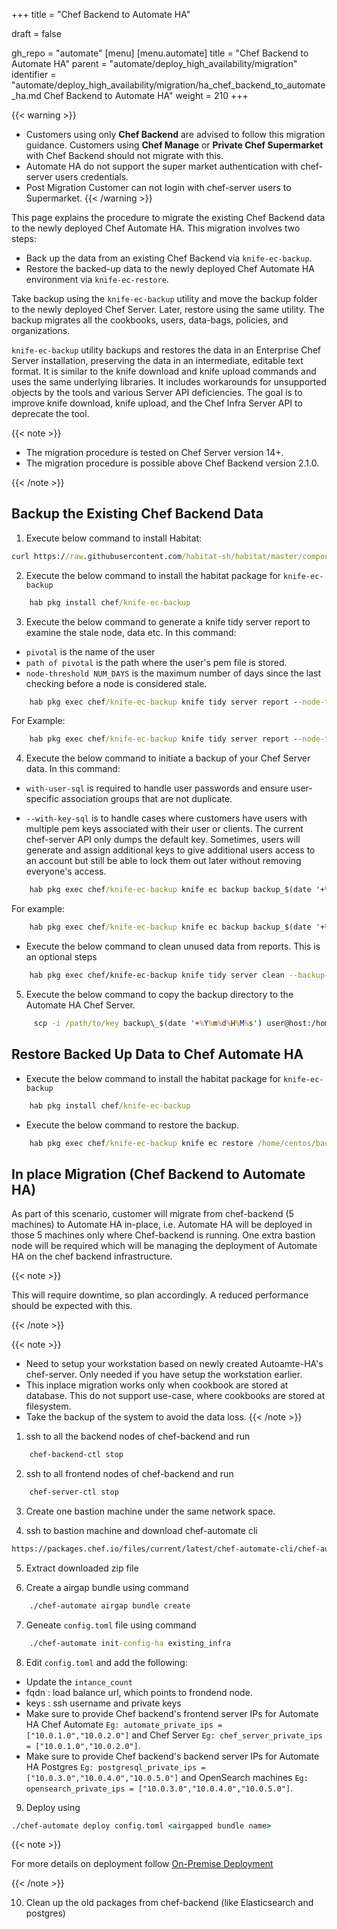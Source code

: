 +++
title = "Chef Backend to Automate HA"

draft = false

gh_repo = "automate"
[menu]
  [menu.automate]
    title = "Chef Backend to Automate HA"
    parent = "automate/deploy_high_availability/migration"
    identifier = "automate/deploy_high_availability/migration/ha_chef_backend_to_automate_ha.md Chef Backend to Automate HA"
    weight = 210
+++

{{< warning >}}
- Customers using only **Chef Backend** are advised to follow this migration guidance. Customers using **Chef Manage** or **Private Chef Supermarket** with Chef Backend should not migrate with this.
- Automate HA do not support the super market authentication with chef-server users credentials. 
- Post Migration Customer can not login with chef-server users to Supermarket. 
{{< /warning >}}

This page explains the procedure to migrate the existing Chef Backend data to the newly deployed Chef Automate HA. This migration involves two steps:

-   Back up the data from an existing Chef Backend via `knife-ec-backup`.
-   Restore the backed-up data to the newly deployed Chef Automate HA environment via `knife-ec-restore`.

Take backup using the `knife-ec-backup` utility and move the backup folder to the newly deployed Chef Server. Later, restore using the same utility. The backup migrates all the cookbooks, users, data-bags, policies, and organizations.

`knife-ec-backup` utility backups and restores the data in an Enterprise Chef Server installation, preserving the data in an intermediate, editable text format. It is similar to the knife download and knife upload commands and uses the same underlying libraries. It includes workarounds for unsupported objects by the tools and various Server API deficiencies. The goal is to improve knife download, knife upload, and the Chef Infra Server API to deprecate the tool.

{{< note >}}

- The migration procedure is tested on Chef Server version 14+.
- The migration procedure is possible above Chef Backend version 2.1.0.

{{< /note >}}

## Backup the Existing Chef Backend Data

1.   Execute below command to install Habitat:

```cmd
curl https://raw.githubusercontent.com/habitat-sh/habitat/master/components/hab/install.sh \ | sudo bash
```
 
2.   Execute the below command to install the habitat package for `knife-ec-backup`

```cmd
    hab pkg install chef/knife-ec-backup
```

3.   Execute the below command to generate a knife tidy server report to examine the stale node, data etc.
     In this command:
-   `pivotal` is the name of the user
-   `path of pivotal` is the path where the user's pem file is stored.
-   `node-threshold NUM_DAYS` is the maximum number of days since the last checking before a node is considered stale.

```cmd
    hab pkg exec chef/knife-ec-backup knife tidy server report --node-threshold 60 -s <chef server URL> -u <pivotal> -k <path of pivotal>
```
For Example:

```cmd
    hab pkg exec chef/knife-ec-backup knife tidy server report --node-threshold 60 -s https://chef.io -u pivotal -k /etc/opscode/pivotal.pem
```

4.   Execute the below command to initiate a backup of your Chef Server data. 
    In this command:

- `with-user-sql` is required to handle user passwords and ensure user-specific association groups that are not duplicate.

- `--with-key-sql` is to handle cases where customers have users with multiple pem keys associated with their user or clients. The current chef-server API only dumps the default key. Sometimes, users will generate and assign additional keys to give additional users access to an account but still be able to lock them out later without removing everyone's access.

```cmd
    hab pkg exec chef/knife-ec-backup knife ec backup backup_$(date '+%Y%m%d%H%M%s') --webui-key /etc/opscode/webui_priv.pem -s <chef server
```

For example:

```cmd
    hab pkg exec chef/knife-ec-backup knife ec backup backup_$(date '+%Y%m%d%H%M%s') --webui-key /etc/opscode/webui_priv.pem -s https://chef.io`.
```

-  Execute the below command to clean unused data from reports. This is an optional steps

``` bash
    hab pkg exec chef/knife-ec-backup knife tidy server clean --backup-path /path/to/an-ec-backup
```

5.   Execute the below command to copy the backup directory to the Automate HA Chef Server.
```cmd
     scp -i /path/to/key backup\_$(date '+%Y%m%d%H%M%s') user@host:/home/user
```

## Restore Backed Up Data to Chef Automate HA

-   Execute the below command to install the habitat package for `knife-ec-backup`

```cmd
    hab pkg install chef/knife-ec-backup
```

-   Execute the below command to restore the backup.

```cmd
    hab pkg exec chef/knife-ec-backup knife ec restore /home/centos/backup\_2021061013191623331154 -yes --concurrency 1 --webui-key /hab/svc/automate-cs-oc-erchef/data/webui\_priv.pem --purge -c /hab/pkgs/chef/chef-server-ctl/*/*/omnibus-ctl/spec/fixtures/pivotal.rb
```

## In place Migration (Chef Backend to Automate HA)

As part of this scenario, customer will migrate from chef-backend (5 machines) to Automate HA in-place, i.e. Automate HA will be deployed in those 5 machines only where Chef-backend is running. One extra bastion node will be required which will be managing the deployment of Automate HA on the chef backend infrastructure.

{{< note >}}

This will require downtime, so plan accordingly. A reduced performance should be expected with this. 

{{< /note >}}

{{< note >}}

- Need to setup your workstation based on newly created Autoamte-HA's chef-server. Only needed if you have setup the workstation earlier. 
- This inplace migration works only when cookbook are stored at database. This do not support use-case, where cookbooks are stored at filesystem. 
- Take the backup of the system to avoid the data loss.
{{< /note >}}

1. ssh to all the backend nodes of chef-backend and run

```cmd
    chef-backend-ctl stop
```

2. ssh to all frontend nodes of chef-backend and run

```cmd
    chef-server-ctl stop
```

3. Create one bastion machine under the same network space.

4. ssh to bastion machine and download chef-automate cli

```cmd
https://packages.chef.io/files/current/latest/chef-automate-cli/chef-automate_linux_amd64.zip
```

5. Extract downloaded zip file

6. Create a airgap bundle using command

```cmd
    ./chef-automate airgap bundle create 
```

7. Geneate `config.toml` file using command

```cmd 
    ./chef-automate init-config-ha existing_infra 
```

8. Edit `config.toml` and add the following:

- Update the `intance_count`  
- fqdn : load balance url, which points to frondend node.
- keys : ssh username and private keys
- Make sure to provide Chef backend's frontend server IPs for Automate HA Chef Automate `Eg: automate_private_ips = ["10.0.1.0","10.0.2.0"]` and Chef Server `Eg: chef_server_private_ips = ["10.0.1.0","10.0.2.0"]`.
- Make sure to provide Chef backend's backend server IPs for Automate HA Postgres `Eg: postgresql_private_ips = ["10.0.3.0","10.0.4.0","10.0.5.0"]` and OpenSearch machines `Eg: opensearch_private_ips = ["10.0.3.0","10.0.4.0","10.0.5.0"]`.

9. Deploy using 

```cmd
./chef-automate deploy config.toml <airgapped bundle name>
```

{{< note >}}

For more details on deployment follow [On-Premise Deployment](/automate/ha_onprim_deployment_procedure/)

{{< /note >}}

10. Clean up the old packages from chef-backend (like Elasticsearch and postgres)
